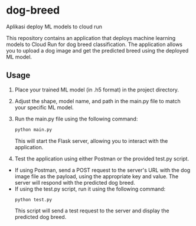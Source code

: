 # dog-breed
Aplikasi deploy ML models to cloud run

This repository contains an application that deploys machine learning models to Cloud Run for dog breed classification. The application allows you to upload a dog image and get the predicted breed using the deployed ML model.

## Usage

1. Place your trained ML model (in .h5 format) in the project directory.
2. Adjust the shape, model name, and path in the main.py file to match your specific ML model.
3. Run the main.py file using the following command:
    ```bash
    python main.py
    ```
    This will start the Flask server, allowing you to interact with the application.

4. Test the application using either Postman or the provided test.py script.

- If using Postman, send a POST request to the server's URL with the dog image file as the payload, using the appropriate key and value. The server will respond with the predicted dog breed.
- If using the test.py script, run it using the following command:
  ```
  python test.py
  ```
  This script will send a test request to the server and display the predicted dog breed.
